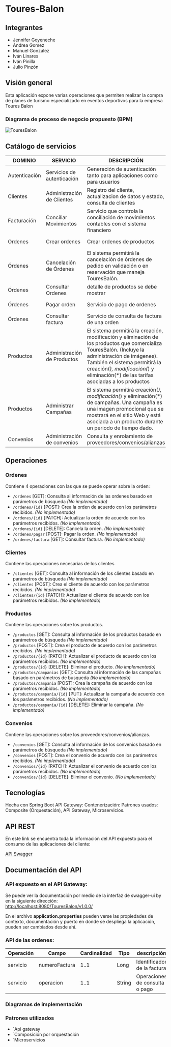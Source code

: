 # Toures-Balon

## Integrantes

 - Jennifer Goyeneche
 - Andrea Gomez
 - Manuel González 
 - Iván Linares 
 - Iván Pinilla 
 - Julio Pinzón

## Visión general

Esta aplicación expone varias operaciones que permiten realizar la compra de planes de turismo especializado en eventos deportivos para la empresa Toures Balon

### Diagrama de proceso de negocio propuesto (BPM)

![TouresBalon](https://github.com/optimus1006/toures-balon/blob/master/diagrams/TouresBalonPago.png)

## Catálogo de servicios

DOMINIO | SERVICIO | DESCRIPCIÓN | CANAL
--- | --- | --- | --- 
Autenticación | Servicios de autenticación | Generación de autenticación tanto para aplicaciones como para usuarios | Web, Movil
Clientes | Administración de Clientes | Registro del cliente, actualizacion de datos y estado, consulta de clientes | Web, Movil
Facturación | Conciliar Movimientos | Servicio que controla la conciliación de movimientos contables con el sistema financiero | Web
Ordenes | Crear ordenes | Crear ordenes de productos | Web, Movil
Órdenes | Cancelación de Órdenes | El sistema permitirá la cancelación de órdenes de pedido en validación o en reservación que maneja TouresBalón. | Web, Movil
Órdenes | Consultar Ordenes | detalle de productos se debe mostrar | Web, Movil
Órdenes | Pagar orden | Servicio de pago de ordenes | Web, Movil
Órdenes | Consultar factura | Servicio de consulta de factura de una orden | Web, Movil
Productos | Administración de Productos | El sistema permitirá la creación, modificación y eliminación de los productos que comercializa TouresBalón. (Incluye la administración de imágenes). También el sistema permitirá la creación(*), modificación(*) y eliminación(*) de las tarifas asociadas a los productos | Web, Movil
Productos | Administrar Campañas | El sistema permitirá creación(*), modificación(*) y eliminación(*) de campañas. Una campaña es una imagen promocional que se mostrará en el sitio Web y está asociada a un producto durante un periodo de tiempo dado. | Web, Movil
Convenios | Administración de convenios | Consulta y enrolamiento de proveedores/convenios/alianzas  | Web

## Operaciones

### Ordenes

Contiene 4 operaciones con las que se puede operar sobre la orden: 

- `/ordenes` [GET]: Consulta al información de las ordenes basado en parámetros de búsqueda *(No implementado)*
- `/ordenes/{id}` [POST]: Crea la orden de acuerdo con los parámetros recibidos. *(No implementado)*
- `/ordenes/{id}` [PATCH]: Actualizar la orden de acuerdo con los parámetros recibidos. *(No implementado)*
- `/ordenes/{id}` [DELETE]: Cancela la orden. *(No implementado)*
- `/ordenes/pagar` [POST]: Pagar la orden. *(No implementado)*
- `/ordenes/factura` [GET]: Consultar factura. *(No implementado)*

### Clientes

Contiene las operaciones necesarias de los clientes

- `/clientes` [GET]: Consulta al información de los clientes basado en parámetros de búsqueda *(No implementado)*
- `/clientes` [POST]: Crea el cliente de acuerdo con los parámetros recibidos. *(No implementado)*
- `/clientes/{id}` [PATCH]: Actualizar el cliente de acuerdo con los parámetros recibidos. *(No implementado)*

### Productos

Contiene las operaciones sobre los productos.

- `/productos` [GET]: Consulta al información de los productos basado en parámetros de búsqueda *(No implementado)*
- `/productos` [POST]: Crea el producto de acuerdo con los parámetros recibidos. *(No implementado)*
- `/productos/{id}` [PATCH]: Actualizar el producto de acuerdo con los parámetros recibidos. *(No implementado)*
- `/productos/{id}` [DELETE]: Eliminar el producto. *(No implementado)*
- `/productos/campanias` [GET]: Consulta al información de las campañas basado en parámetros de busqueda *(No implementado)*
- `/productos/campania` [POST]: Crea la campaña de acuerdo con los parámetros recibidos. *(No implementado)*
- `/productos/campania/{id}` [PUT]: Actualizar la campaña de acuerdo con los parámetros recibidos. *(No implementado)*
- `/productos/campania/{id}` [DELETE]: Eliminar la campaña. *(No implementado)*

### Convenios

Contiene las operaciones sobre los proveedores/convenios/alianzas.

- `/convenios` [GET]: Consulta al información de los convenios basado en parámetros de búsqueda *(No implementado)*
- `/convenios` [POST]: Crea el convenio de acuerdo con los parámetros recibidos. *(No implementado)*
- `/convenios/{id}` [PATCH]: Actualizar el convenio de acuerdo con los parámetros recibidos. *(No implementado)*
- `/convenios/{id}` [DELETE]: Eliminar el convenio. *(No implementado)*

## Tecnologías

Hecha con Spring Boot
API Gateway: 
Contenerización: 
Patrones usados: Composite (Orquestación), API Gateway, Microservicios.

## API REST

En este link se encuentra toda la información del API expuesto para el consumo de las aplicaciones del cliente: 

[API Swagger](https://app.swaggerhub.com/apis/ujaveriana/sistema_pagos/1.0.0#free)

## Documentación del API

### API expuesto en el API Gateway:

Se puede ver la documentación por medio de la interfaz de swagger-ui by en la siguiente dirección:  
[http://localhost:8080/TouresBalon/v1.0.0/](http://localhost:8080/TouresBalon/v1.0.0/)

En el archivo **application.properties** pueden verse las propiedades de contexto, documentación y puerto en donde se despliega la aplicación, pueden ser cambiados desde ahí.

### API de las ordenes:

|Operación|Campo|Cardinalidad|Tipo|descripción|
|--|--|--|--|--|
|servicio|numeroFactura|1..1|Long|Identificador de la factura|
|servicio|operacion|1..1|String|Operaciones de consulta o pago|

### Diagramas de implementación

### Patrones utilizados

- `Api gateway
- `Composición por orquestación
- `Microservicios

<!--stackedit_data:
eyJoaXN0b3J5IjpbLTU1Mzk5NDgsLTY1MzA0NzU5MCwzMzE5NT
U5NDMsLTE5NDIzNjY5NDAsLTE2NzA3NDYxMjIsNzk2OTI1Nzk4
LC0zNzYxMjM5ODYsLTcwNDc5MTUyNyw5MDcxMDk2MjhdfQ==
-->
